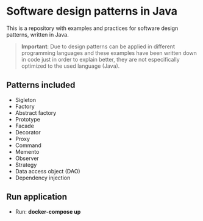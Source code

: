 # Software design patterns in Java
This is a repository with examples and practices for software design patterns, written in Java.
> **Important**: Due to design patterns can be applied in different programming languages and these examples have been written down in code just in order to explain better, they are not especifically optimized to the used language (Java).
## Patterns included
- Sigleton
- Factory
- Abstract factory
- Prototype
- Facade
- Decorator
- Proxy
- Command
- Memento
- Observer
- Strategy
- Data access object (DAO)
- Dependency injection
## Run application
- Run: **docker-compose up**